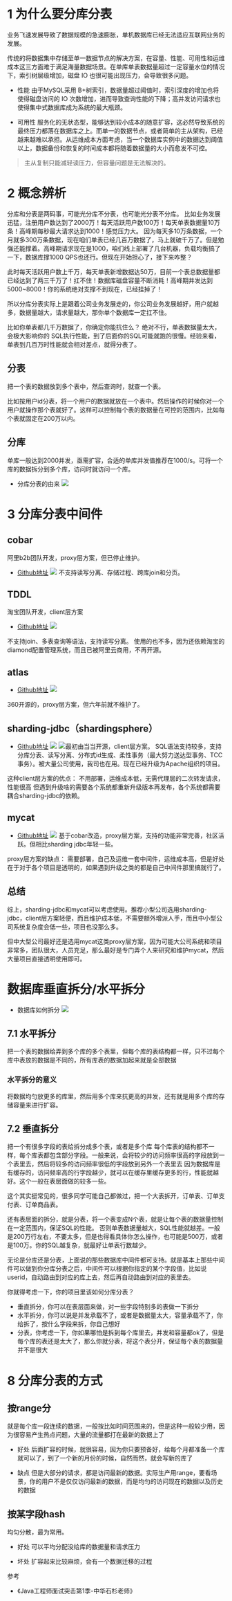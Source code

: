 # 1 为什么要分库分表
业务飞速发展导致了数据规模的急速膨胀，单机数据库已经无法适应互联网业务的发展。

传统的将数据集中存储至单一数据节点的解决方案，在容量、性能、可用性和运维成本这三方面难于满足海量数据场景。在单库单表数据量超过一定容量水位的情况下，索引树层级增加，磁盘 IO 也很可能出现压力，会导致很多问题。

- 性能
由于MySQL采用 B+树索引，数据量超过阈值时，索引深度的增加也将使得磁盘访问的 IO 次数增加，进而导致查询性能的下降；高并发访问请求也使得集中式数据库成为系统的最大瓶颈。

- 可用性
服务化的无状态型，能够达到较小成本的随意扩容，这必然导致系统的最终压力都落在数据库之上。而单一的数据节点，或者简单的主从架构，已经越来越难以承担。从运维成本方面考虑，当一个数据库实例中的数据达到阈值以上，数据备份和恢复的时间成本都将随着数据量的大小而愈发不可控。

> 主从复制只能减轻读压力，但容量问题是无法解决的。

# 2 概念辨析
分库和分表是两码事，可能光分库不分表，也可能光分表不分库。
比如业务发展迅猛，注册用户数达到了2000万！每天活跃用户数100万！每天单表数据量10万条！高峰期每秒最大请求达到1000！感觉压力大。
因为每天多10万条数据，一个月就多300万条数据，现在咱们单表已经几百万数据了，马上就破千万了。但是勉强还能撑着。高峰期请求现在是1000，咱们线上部署了几台机器，负载均衡搞了一下，数据库撑1000 QPS也还行。但现在开始担心了，接下来咋整？

此时每天活跃用户数上千万，每天单表新增数据达50万，目前一个表总数据量都已经达到了两三千万了！扛不住！数据库磁盘容量不断消耗！高峰期并发达到5000~8000！你的系统绝对支撑不到现在，已经挂掉了！

所以分库分表实际上是跟着公司业务发展走的，你公司业务发展越好，用户就越多，数据量越大，请求量越大，那你单个数据库一定扛不住。

比如你单表都几千万数据了，你确定你能抗住么？
绝对不行，单表数据量太大，会极大影响你的 SQL执行性能，到了后面你的SQL可能就跑的很慢。经验来看，单表到几百万时性能就会相对差点，就得分表了。

## 分表
把一个表的数据放到多个表中，然后查询时，就查一个表。

比如按用户id分表，将一个用户的数据就放在一个表中。然后操作的时候你对一个用户就操作那个表就好了。这样可以控制每个表的数据量在可控的范围内，比如每个表就固定在200万以内。

## 分库
单库一般达到2000并发，亟需扩容，合适的单库并发值推荐在1000/s。可将一个库的数据拆分到多个库，访问时就访问一个库。

- 分库分表的由来
![](https://img-blog.csdnimg.cn/20190712220954195.png?x-oss-process=image/watermark,type_ZmFuZ3poZW5naGVpdGk,shadow_10,text_SmF2YUVkZ2U=,size_16,color_FFFFFF,t_70)

# 3 分库分表中间件

## cobar
阿里b2b团队开发，proxy层方案，但已停止维护。
- [Github地址](https://github.com/alibaba/cobar/)
![](https://img-blog.csdnimg.cn/20210203103643124.png?x-oss-process=image/watermark,type_ZmFuZ3poZW5naGVpdGk,shadow_10,text_SmF2YUVkZ2U=,size_16,color_FFFFFF,t_70)
不支持读写分离、存储过程、跨库join和分页。

## TDDL
淘宝团队开发，client层方案
- [Github地址](https://github.com/alibaba/tb_tddl)
![](https://img-blog.csdnimg.cn/20190712202411687.png?x-oss-process=image/watermark,type_ZmFuZ3poZW5naGVpdGk,shadow_10,text_SmF2YUVkZ2U=,size_16,color_FFFFFF,t_70)

不支持join、多表查询等语法，支持读写分离。
使用的也不多，因为还依赖淘宝的diamond配置管理系统，而且已被阿里云商用，不再开源。

##  atlas
-  [Github地址](https://github.com/Qihoo360/Atlas)
![](https://img-blog.csdnimg.cn/20210203104038930.png?x-oss-process=image/watermark,type_ZmFuZ3poZW5naGVpdGk,shadow_10,text_SmF2YUVkZ2U=,size_16,color_FFFFFF,t_70)

360开源的，proxy层方案，但六年前就不维护了。

## sharding-jdbc（shardingsphere）
-  [Github地址](https://github.com/apache/incubator-shardingsphere)
![](https://img-blog.csdnimg.cn/20190712204304352.png?x-oss-process=image/watermark,type_ZmFuZ3poZW5naGVpdGk,shadow_10,text_SmF2YUVkZ2U=,size_16,color_FFFFFF,t_70)
![](https://img-blog.csdnimg.cn/20210203104142767.png?x-oss-process=image/watermark,type_ZmFuZ3poZW5naGVpdGk,shadow_10,text_SmF2YUVkZ2U=,size_16,color_FFFFFF,t_70)最初由当当开源，client层方案。
SQL语法支持较多，支持分库分表、读写分离、分布式id生成、柔性事务（最大努力送达型事务、TCC事务）。被大量公司使用，我司也在用。现在已经升级为Apache组织的项目。

这种client层方案的优点：
不用部署，运维成本低，无需代理层的二次转发请求，性能很高
但遇到升级啥的需要各个系统都重新升级版本再发布，各个系统都需要耦合sharding-jdbc的依赖。

## mycat
-  [Github地址](https://github.com/MyCATApache/Mycat-Server)
![](https://img-blog.csdnimg.cn/20190712204603810.png?x-oss-process=image/watermark,type_ZmFuZ3poZW5naGVpdGk,shadow_10,text_SmF2YUVkZ2U=,size_16,color_FFFFFF,t_70)
基于cobar改造，proxy层方案，支持的功能非常完善，社区活跃。但相比sharding jdbc年轻一些。

proxy层方案的缺点：
需要部署，自己及运维一套中间件，运维成本高，但是好处在于对于各个项目是透明的，如果遇到升级之类的都是自己中间件那里搞就行了。


## 总结
综上，sharding-jdbc和mycat可以考虑使用。推荐小型公司选用sharding-jdbc，client层方案轻便，而且维护成本低，不需要额外增派人手，而且中小型公司系统复杂度会低一些，项目也没那么多。

但中大型公司最好还是选用mycat这类proxy层方案，因为可能大公司系统和项目非常多，团队很大，人员充足，那么最好是专门弄个人来研究和维护mycat，然后大量项目直接透明使用即可。


# 数据库垂直拆分/水平拆分
- 数据库如何拆分
![](https://img-blog.csdnimg.cn/20190712221229332.png?x-oss-process=image/watermark,type_ZmFuZ3poZW5naGVpdGk,shadow_10,text_SmF2YUVkZ2U=,size_16,color_FFFFFF,t_70)

## 7.1 水平拆分
把一个表的数据给弄到多个库的多个表里，但每个库的表结构都一样，只不过每个库中表放的数据是不同的，所有库表的数据加起来就是全部数据

### 水平拆分的意义
将数据均匀放更多的库里，然后用多个库来抗更高的并发，还有就是用多个库的存储容量来进行扩容。

## 7.2 垂直拆分
把一个有很多字段的表给拆分成多个表，或者是多个库
每个库表的结构都不一样，每个库表都包含部分字段。一般来说，会将较少的访问频率很高的字段放到一个表里去，然后将较多的访问频率很低的字段放到另外一个表里去
因为数据库是有缓存的，访问频率高的行字段越少，就可以在缓存里缓存更多的行，性能就越好。这个一般在表层面做的较多一些。

这个其实挺常见的，很多同学可能自己都做过，把一个大表拆开，订单表、订单支付表、订单商品表。

还有表层面的拆分，就是分表，将一个表变成N个表，就是让每个表的数据量控制在一定范围内，保证SQL的性能。
否则单表数据量越大，SQL性能就越差。一般是200万行左右，不要太多，但是也得看具体你怎么操作，也可能是500万，或者是100万。你的SQL越复杂，就最好让单表行数越少。

无论是分库还是分表，上面说的那些数据库中间件都可支持。就是基本上那些中间件可以做到你分库分表之后，中间件可以根据你指定的某个字段值，比如说userid，自动路由到对应的库上去，然后再自动路由到对应的表里去。

你就得考虑一下，你的项目里该如何分库分表？
- 垂直拆分，你可以在表层面来做，对一些字段特别多的表做一下拆分
- 水平拆分，你可以说是并发承载不了，或者是数据量太大，容量承载不了，你给拆了，按什么字段来拆，你自己想好
- 分表，你考虑一下，你如果哪怕是拆到每个库里去，并发和容量都ok了，但是每个库的表还是太大了，那么你就分表，将这个表分开，保证每个表的数据量并不是很大

# 8  分库分表的方式
## 按range分
就是每个库一段连续的数据，一般按比如时间范围来的，但是这种一般较少用，因为很容易产生热点问题，大量的流量都打在最新的数据上了

- 好处
后面扩容的时候，就很容易，因为你只要预备好，给每个月都准备一个库就可以了，到了一个新的月份的时候，自然而然，就会写新的库了

- 缺点
但是大部分的请求，都是访问最新的数据。实际生产用range，要看场景，你的用户不是仅仅访问最新的数据，而是均匀的访问现在的数据以及历史的数据
## 按某字段hash
均匀分散，最为常用。
- 好处
可以平均分配没给库的数据量和请求压力

- 坏处
扩容起来比较麻烦，会有一个数据迁移的过程

参考
- 《Java工程师面试突击第1季-中华石杉老师》